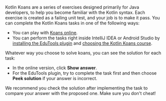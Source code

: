 [//]: # (title: Kotlin Koans)

Kotlin Koans are a series of exercises designed primarily for Java developers, to help you become familiar with the Kotlin syntax.
Each exercise is created as a failing unit test, and your job is to make it pass.
You can complete the Kotlin Koans tasks in one of the following ways:

* You can play with [Koans online](https://play.kotlinlang.org/koans).
* You can perform the tasks right inside IntelliJ IDEA or Android Studio by [installing the EduTools plugin](https://plugins.jetbrains.com/plugin/10081-edutools/docs/install-edutools-plugin.html)
  and [choosing the Kotlin Koans course](https://plugins.jetbrains.com/plugin/10081-edutools/docs/learner-start-guide.html?section=Kotlin%20Koans).

Whatever way you choose to solve koans, you can see the solution for each task:
* In the online version, click **Show answer**.
* For the EduTools plugin, try to complete the task first and then choose **Peek solution** if your answer is incorrect.

We recommend you check the solution after implementing the task to compare your answer with the proposed one.
Make sure you don't cheat!